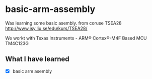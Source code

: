 # basic-arm-assembly

Was learning some basic asembly. 
from coruse TSEA28 http://www.isy.liu.se/edu/kurs/TSEA28/ 

We workt with Texas Instruments - ARM® Cortex®-M4F Based MCU TM4C123G

## What I have learned

- [x] basic arm asembly 
